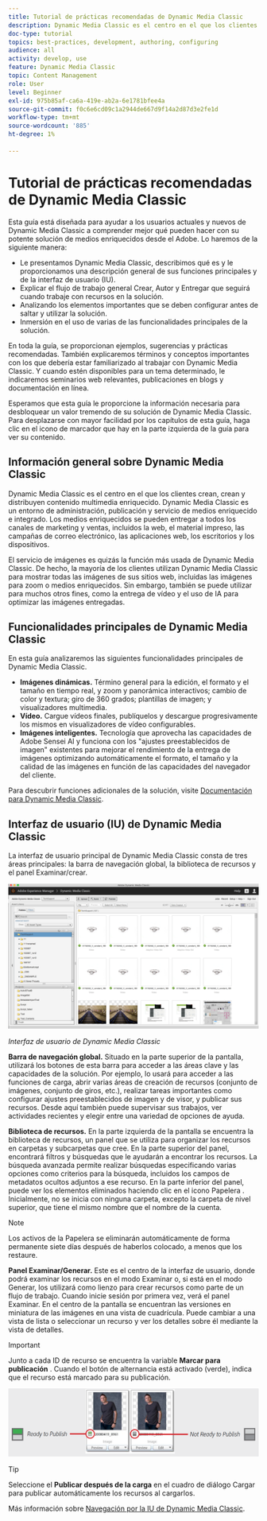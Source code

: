 ```yaml
---
title: Tutorial de prácticas recomendadas de Dynamic Media Classic
description: Dynamic Media Classic es el centro en el que los clientes crean, crean y distribuyen contenido multimedia enriquecido. Este tutorial de prácticas recomendadas se ha creado para ayudar a los usuarios actuales y nuevos de Dynamic Media Classic a comprender mejor qué pueden hacer con esta potente solución de medios enriquecidos desde Adobe. En esta parte del tutorial, aprenderá qué es Dynamic Media Classic y obtendrá una breve descripción de sus funciones principales y de la interfaz de usuario.
doc-type: tutorial
topics: best-practices, development, authoring, configuring
audience: all
activity: develop, use
feature: Dynamic Media Classic
topic: Content Management
role: User
level: Beginner
exl-id: 975b85af-ca6a-419e-ab2a-6e1781bfee4a
source-git-commit: f0c6e6cd09c1a2944de667d9f14a2d87d3e2fe1d
workflow-type: tm+mt
source-wordcount: '885'
ht-degree: 1%

---
```


# Tutorial de prácticas recomendadas de Dynamic Media Classic

Esta guía está diseñada para ayudar a los usuarios actuales y nuevos de Dynamic Media Classic a comprender mejor qué pueden hacer con su potente solución de medios enriquecidos desde el Adobe. Lo haremos de la siguiente manera:

- Le presentamos Dynamic Media Classic, describimos qué es y le proporcionamos una descripción general de sus funciones principales y de la interfaz de usuario (IU).
- Explicar el flujo de trabajo general Crear, Autor y Entregar que seguirá cuando trabaje con recursos en la solución.
- Analizando los elementos importantes que se deben configurar antes de saltar y utilizar la solución.
- Inmersión en el uso de varias de las funcionalidades principales de la solución.

En toda la guía, se proporcionan ejemplos, sugerencias y prácticas recomendadas. También explicaremos términos y conceptos importantes con los que debería estar familiarizado al trabajar con Dynamic Media Classic. Y cuando estén disponibles para un tema determinado, le indicaremos seminarios web relevantes, publicaciones en blogs y documentación en línea.

Esperamos que esta guía le proporcione la información necesaria para desbloquear un valor tremendo de su solución de Dynamic Media Classic. Para desplazarse con mayor facilidad por los capítulos de esta guía, haga clic en el icono de marcador que hay en la parte izquierda de la guía para ver su contenido.

## Información general sobre Dynamic Media Classic

Dynamic Media Classic es el centro en el que los clientes crean, crean y distribuyen contenido multimedia enriquecido. Dynamic Media Classic es un entorno de administración, publicación y servicio de medios enriquecido e integrado. Los medios enriquecidos se pueden entregar a todos los canales de marketing y ventas, incluidos la web, el material impreso, las campañas de correo electrónico, las aplicaciones web, los escritorios y los dispositivos.

El servicio de imágenes es quizás la función más usada de Dynamic Media Classic. De hecho, la mayoría de los clientes utilizan Dynamic Media Classic para mostrar todas las imágenes de sus sitios web, incluidas las imágenes para zoom o medios enriquecidos. Sin embargo, también se puede utilizar para muchos otros fines, como la entrega de vídeo y el uso de IA para optimizar las imágenes entregadas.

## Funcionalidades principales de Dynamic Media Classic

En esta guía analizaremos las siguientes funcionalidades principales de Dynamic Media Classic.

- **Imágenes dinámicas.** Término general para la edición, el formato y el tamaño en tiempo real, y zoom y panorámica interactivos; cambio de color y textura; giro de 360 grados; plantillas de imagen; y visualizadores multimedia.
- **Vídeo.** Cargue vídeos finales, publíquelos y descargue progresivamente los mismos en visualizadores de vídeo configurables.
- **Imágenes inteligentes.** Tecnología que aprovecha las capacidades de Adobe Sensei AI y funciona con los &quot;ajustes preestablecidos de imagen&quot; existentes para mejorar el rendimiento de la entrega de imágenes optimizando automáticamente el formato, el tamaño y la calidad de las imágenes en función de las capacidades del navegador del cliente.

Para descubrir funciones adicionales de la solución, visite [Documentación para Dynamic Media Classic](https://experienceleague.adobe.com/docs/dynamic-media-classic/using/intro/introduction.html).

## Interfaz de usuario (IU) de Dynamic Media Classic

La interfaz de usuario principal de Dynamic Media Classic consta de tres áreas principales: la barra de navegación global, la biblioteca de recursos y el panel Examinar/crear.

![imagen](assets/overview/overview-dmc-ui-ew.png)

_Interfaz de usuario de Dynamic Media Classic_

**Barra de navegación global.** Situado en la parte superior de la pantalla, utilizará los botones de esta barra para acceder a las áreas clave y las capacidades de la solución. Por ejemplo, lo usará para acceder a las funciones de carga, abrir varias áreas de creación de recursos (conjunto de imágenes, conjunto de giros, etc.), realizar tareas importantes como configurar ajustes preestablecidos de imagen y de visor, y publicar sus recursos. Desde aquí también puede supervisar sus trabajos, ver actividades recientes y elegir entre una variedad de opciones de ayuda.

**Biblioteca de recursos.** En la parte izquierda de la pantalla se encuentra la biblioteca de recursos, un panel que se utiliza para organizar los recursos en carpetas y subcarpetas que cree. En la parte superior del panel, encontrará filtros y búsquedas que le ayudarán a encontrar los recursos. La búsqueda avanzada permite realizar búsquedas especificando varias opciones como criterios para la búsqueda, incluidos los campos de metadatos ocultos adjuntos a ese recurso. En la parte inferior del panel, puede ver los elementos eliminados haciendo clic en el icono Papelera . Inicialmente, no se inicia con ninguna carpeta, excepto la carpeta de nivel superior, que tiene el mismo nombre que el nombre de la cuenta.

>[!NOTE]
>
>Los activos de la Papelera se eliminarán automáticamente de forma permanente siete días después de haberlos colocado, a menos que los restaure.

**Panel Examinar/Generar.** Este es el centro de la interfaz de usuario, donde podrá examinar los recursos en el modo Examinar o, si está en el modo Generar, los utilizará como lienzo para crear recursos como parte de un flujo de trabajo. Cuando inicie sesión por primera vez, verá el panel Examinar. En el centro de la pantalla se encuentran las versiones en miniatura de las imágenes en una vista de cuadrícula. Puede cambiar a una vista de lista o seleccionar un recurso y ver los detalles sobre él mediante la vista de detalles.

>[!IMPORTANT]
>
>Junto a cada ID de recurso se encuentra la variable **Marcar para publicación** . Cuando el botón de alternancia está activado (verde), indica que el recurso está marcado para su publicación.

![imagen](assets/overview/overview-mark-for-publish.png)

>[!TIP]
>
>Seleccione el **Publicar después de la carga** en el cuadro de diálogo Cargar para publicar automáticamente los recursos al cargarlos.

Más información sobre [Navegación por la IU de Dynamic Media Classic](https://experienceleague.adobe.com/docs/dynamic-media-classic/using/getting-started/navigation-basics.html).
